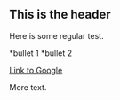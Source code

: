 ## This is the header

Here is some regular test.

 *bullet 1
 *bullet 2

[Link to Google](http://www.google.com)

More text.